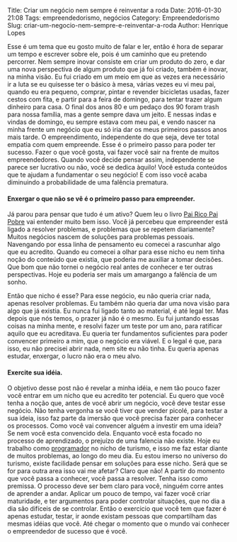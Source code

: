 Title: Criar um negócio nem sempre é reinventar a roda
Date: 2016-01-30 21:08
Tags: empreendedorismo, negócios
Category: Empreendedorismo
Slug: criar-um-negocio-nem-sempre-e-reinventar-a-roda
Author: Henrique Lopes

Esse é um tema que eu gosto muito de falar e ler, então é hora de separar um tempo e escrever sobre ele,
pois é um caminho que eu pretendo percorrer. Nem sempre inovar consiste em criar um produto do zero, e
dar uma nova perspectiva de algum produto que já foi criado, também é inovar, na minha visão.
Eu fui criado em um meio em que as vezes era necessário ir a luta se eu quisesse ter o básico à mesa,
várias vezes eu vi meu pai, quando eu era pequeno, comprar, pintar e revender bicicletas usadas, fazer
cestos com fita, e partir para a feira de domingo, para tentar trazer algum dinheiro para casa.
O final dos anos 80 e um pedaço dos 90 foram trash para nossa família, mas a gente sempre dava um jeito.
E nessas indas e vindas de domingo, eu sempre estava com meu pai, e vendo nascer na minha frente um negócio que
eu só iria dar os meus primeiros passos anos mais tarde. O empreendimento, independente do que seja, deve ter
total empatia com quem empreende. Esse é o primeiro passo para poder ter sucesso. Fazer o que você gosta,
vai fazer você sair na frente de muitos empreendedores. Quando você decide pensar assim, independente
se parece ser lucrativo ou não, você se dedica àquilo! Você estuda conteúdos que te ajudam a fundamentar o
seu negócio! E com isso você acaba diminuindo a probabilidade de uma falência prematura.


#### Enxergar o que não se vê é o primeiro passo para empreender.
Já parou para pensar que tudo é um ativo? Quem leu o livro [Pai Rico Pai Pobre](https://pt.wikipedia.org/wiki/Pai_Rico,_Pai_Pobre) vai entender muito bem isso. Você já percebeu que empreender está ligado a resolver problemas, e problemas que se repetem diariamente? Muitos negócios nascem de soluções para problemas pessoais. Navengando por essa linha de pensamento eu comecei a rascunhar algo que eu acredito. Quando eu comecei a olhar para esse nicho eu nem tinha noção do conteúdo que existia, que poderia me auxiliar a tomar decisões. Que bom que não tornei o negócio real antes de conhecer e ter outras perspectivas. Hoje eu poderia ser mais um amargango a falência de um sonho.

Então que nicho é esse? Para esse negócio, eu não queria criar nada, apenas resolver problemas. Eu também não
queria dar uma nova visão para algo que já existia. Eu nunca fui ligado tanto ao material, é até legal ter. Mas depois que nós temos, o prazer já não é o mesmo. Eu fui juntando essas coisas na minha mente, e resolvi fazer um teste por um ano, para ratificar aquilo que eu acreditava. Eu queria ter fundamentos suficientes para poder convencer primeiro a mim, que o negócio era viável. E o legal é que, para isso, eu não precisei abrir nada, nem site eu não tinha. Eu queria apenas estudar, enxergar, o lucro não era o meu alvo.


#### Exercite sua idéia.
O objetivo desse post não é revelar a minha idéia, e nem tão pouco fazer você entrar em um nicho que eu acredito ter potencial. Eu quero que você tenha a noção que, antes de você abrir um negócio, você deve testar esse negócio. Não tenha vergonha se você tiver que vender picolé, para testar a sua ideia, isso faz parte da imersão que você precisa fazer para conhecer os processos. Como você vai convencer alguém a investir em uma ideia? Se nem você esta convencido dela. Enquanto você esta focado no processo de aprendizado, o prejuízo de uma falencia não existe. Hoje eu trabalho como [programador](https://pt.wikipedia.org/wiki/Programador) no nicho de turismo, e isso me faz estar diante de muitos problemas, ao longo do meu dia. Eu estou imerso no universo do turismo, existe facilidade pensar em soluções para esse nicho. Será que se for para outra area isso vai me afetar? Claro que não! A partir do momento que você passa a conhecer, você passa a resolver. Tenha isso como premissa.
O processo deve ser bem claro para você, ninguém corre antes de aprender a andar. Aplicar um pouco de tempo, vai fazer você criar maturidade, e ter argumentos para poder controlar situações, que no dia a dia são difíceis de se controlar. Então o exercicio que você tem que fazer é apenas estudar, testar, ir aonde existam pessoas que compartilham das mesmas idéias que você. Até chegar o momento que o mundo vai conhecer o empreendedor
de sucesso que é você.
